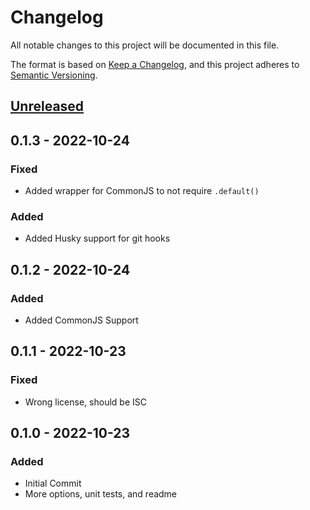 # Changelog

All notable changes to this project will be documented in this file.

The format is based on [Keep a Changelog](https://keepachangelog.com/en/1.0.0/),
and this project adheres to [Semantic Versioning](https://semver.org/spec/v2.0.0.html).

## [Unreleased]

## 0.1.3 - 2022-10-24

### Fixed

- Added wrapper for CommonJS to not require `.default()`

### Added

- Added Husky support for git hooks

## 0.1.2 - 2022-10-24

### Added

- Added CommonJS Support

## 0.1.1 - 2022-10-23

### Fixed

- Wrong license, should be ISC

## 0.1.0 - 2022-10-23

### Added

- Initial Commit
- More options, unit tests, and readme

[unreleased]: https://github.com/jecxjo/express-route-configuration/compare/v0.1.3...HEAD
[0.1.2]: https://github.com/jecxjo/express-route-configuration/compare/v0.1.2...v0.1.3
[0.1.1]: https://github.com/jecxjo/express-route-configuration/compare/v0.1.1...v0.1.2
[0.1.0]: https://github.com/jecxjo/express-route-configuration/compare/v0.1.0...v0.1.1
